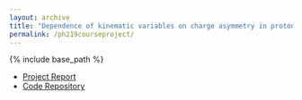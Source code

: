 ```yaml
---
layout: archive
title: "Dependence of kinematic variables on charge asymmetry in proton-proton collisions at 13 TeV"
permalink: /ph219courseproject/
---
```


{% include base_path %}

- [Project Report](/files/ph219courseproject.pdf) 
- [Code Repository](https://github.com/agnipratimnag/DAI-PH219-Project-Group-1-2022) 

